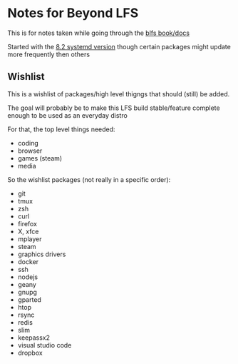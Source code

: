 # Notes for Beyond LFS

This is for notes taken while going through the [blfs book/docs](http://www.linuxfromscratch.org/blfs/downloads/stable-systemd)

Started with the [8.2 systemd version](http://www.linuxfromscratch.org/blfs/downloads/stable-systemd/BLFS-BOOK-8.2-systemd-nochunks.html)
though certain packages might update more frequently then others

## Wishlist

This is a wishlist of packages/high level thigngs that should (still) be added.

The goal will probably be to make this LFS build stable/feature complete enough to be used as an everyday distro

For that, the top level things needed:

- coding
- browser
- games (steam)
- media

So the wishlist packages (not really in a specific order):

- git
- tmux
- zsh
- curl
- firefox
- X, xfce
- mplayer
- steam
- graphics drivers
- docker
- ssh
- nodejs
- geany
- gnupg
- gparted
- htop
- rsync
- redis
- slim
- keepassx2
- visual studio code
- dropbox
